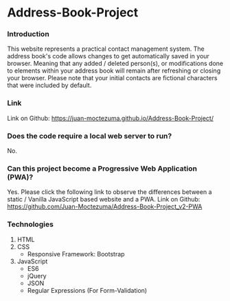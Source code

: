 # Address-Book-Project

### Introduction

This website represents a practical contact management system.
The address book's code allows changes to get automatically 
saved in your browser. Meaning that any added / deleted person(s), or 
modifications done to elements within your address book will remain
after refreshing or closing your browser. Please note that your initial
contacts are fictional characters that were included by default.

### Link
Link on Github: https://juan-moctezuma.github.io/Address-Book-Project/

### Does the code require a local web server to run?
No.

### Can this project become a Progressive Web Application (PWA)?
Yes. Please click the following link to observe the differences 
between a static / Vanilla JavaScript based website and a PWA.
Link on Github: https://github.com/Juan-Moctezuma/Address-Book-Project_v2-PWA

### Technologies

1. HTML
2. CSS
   * Responsive Framework: Bootstrap
3. JavaScript
   * ES6
   * jQuery
   * JSON
   * Regular Expressions (For Form-Validation)
